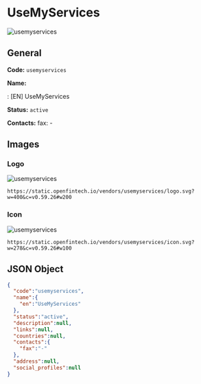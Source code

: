 
# UseMyServices 
![usemyservices](https://static.openfintech.io/vendors/usemyservices/logo.svg?w=400&c=v0.59.26#w200)  

## General 
 
**Code:** `usemyservices` 
 
**Name:** 
 
:	[EN] UseMyServices 
 
**Status:** `active` 
 
**Contacts:** 
fax: -
## Images 

### Logo 
 
![usemyservices](https://static.openfintech.io/vendors/usemyservices/logo.svg?w=400&c=v0.59.26#w200)  

```
https://static.openfintech.io/vendors/usemyservices/logo.svg?w=400&c=v0.59.26#w200
```  

### Icon 
 
![usemyservices](https://static.openfintech.io/vendors/usemyservices/icon.svg?w=278&c=v0.59.26#w100)  

```
https://static.openfintech.io/vendors/usemyservices/icon.svg?w=278&c=v0.59.26#w100
```  

## JSON Object 

```json
{
  "code":"usemyservices",
  "name":{
    "en":"UseMyServices"
  },
  "status":"active",
  "description":null,
  "links":null,
  "countries":null,
  "contacts":{
    "fax":"-"
  },
  "address":null,
  "social_profiles":null
}
```  
